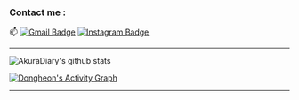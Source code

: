 ### Contact me : 
📫 [![Gmail Badge](https://img.shields.io/badge/-leedh506775@gmail.com-blue?style=flat-roundedrectangle&logo=Gmail&logoColor=white&link=mailto:leedh506775@gmail.com)](leedh506775@gmail.com)
[![Instagram Badge](https://img.shields.io/badge/-__runner_miel-E4405F?style=flat-roundedrectangle&logo=instagram&logoColor=white&link=https://instagram.com/__runner_miel?igshid=YmMyMTA2M2Y=)](https://instagram.com/__runner_miel?igshid=YmMyMTA2M2Y=)


---
![AkuraDiary's github stats](https://github-readme-stats.vercel.app/api?username=Sirius506775&show_icons=true&theme=tokyonight)

   <a href="https://github.com/7oSkaaa"><img alt="Dongheon's Activity Graph" src="https://activity-graph.herokuapp.com/graph?username=Sirius506775&custom_title=Dongheon's%20Contribution%20Graph&theme=react-dark" /></a>
  <br/>
  
---
